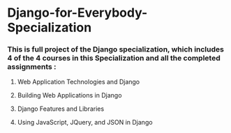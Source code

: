 # Django-for-Everybody-Specialization



### This is full project of the Django specialization, which includes 4 of the 4 courses in this Specialization and all the completed assignments :

1. Web Application Technologies and Django

2. Building Web Applications in Django

3. Django Features and Libraries

4. Using JavaScript, JQuery, and JSON in Django
